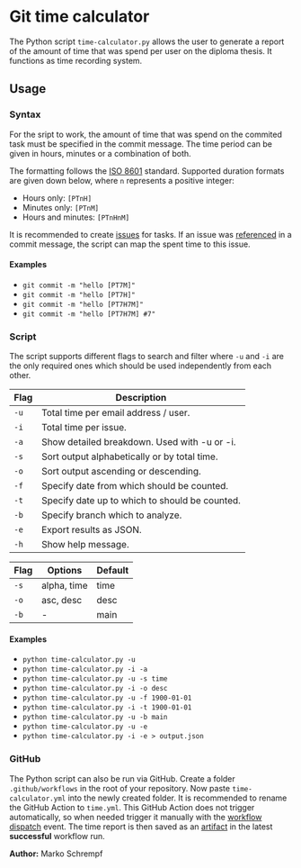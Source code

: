 # Git time calculator

The Python script `time-calculator.py` allows the user to generate a report of the amount of time that was spend per user on the diploma thesis. It functions as time recording system.

## Usage

### Syntax

For the sript to work, the amount of time that was spend on the commited task must be specified in the commit message. The time period can be given in hours, minutes or a combination of both.

The formatting follows the [ISO 8601](https://www.iso.org/obp/ui/#iso:std:iso:8601:-1:ed-1:v1:en) standard. Supported duration formats are given down below, where `n` represents a positive integer:

- Hours only: `[PTnH]`
- Minutes only: `[PTnM]`
- Hours and minutes: `[PTnHnM]`

It is recommended to create [issues](https://docs.github.com/en/issues/tracking-your-work-with-issues/configuring-issues/quickstart) for tasks. If an issue was [referenced](https://docs.github.com/en/get-started/writing-on-github/working-with-advanced-formatting/autolinked-references-and-urls#issues-and-pull-requests) in a commit message, the script can map the spent time to this issue.

#### Examples

- `git commit -m "hello [PT7M]"`
- `git commit -m "hello [PT7H]"`
- `git commit -m "hello [PT7H7M]"`
- `git commit -m "hello [PT7H7M] #7"`

### Script

The script supports different flags to search and filter where `-u` and `-i` are the only required ones which should be used independently from each other.

| Flag | Description |
| - | - |
| `-u` | Total time per email address / user. |
| `-i` | Total time per issue. |
| `-a` | Show detailed breakdown. Used with -u or -i. |
| `-s` | Sort output alphabetically or by total time. |
| `-o` | Sort output ascending or descending. |
| `-f` | Specify date from which should be counted. |
| `-t` | Specify date up to which to should be counted. |
| `-b` | Specify branch which to analyze. |
| `-e` | Export results as JSON. |
| `-h` | Show help message. |

| Flag | Options | Default |
| - | - | - |
| `-s` | alpha, time | time |
| `-o` | asc, desc | desc |
| `-b` | - | main |

#### Examples

- `python time-calculator.py -u`
- `python time-calculator.py -i -a`
- `python time-calculator.py -u -s time`
- `python time-calculator.py -i -o desc`
- `python time-calculator.py -u -f 1900-01-01`
- `python time-calculator.py -i -t 1900-01-01`
- `python time-calculator.py -u -b main`
- `python time-calculator.py -u -e`
- `python time-calculator.py -i -e > output.json`

### GitHub

The Python script can also be run via GitHub. Create a folder `.github/workflows` in the root of your repository. Now paste `time-calculator.yml` into the newly created folder. It is recommended to rename the GitHub Action to `time.yml`. This GitHub Action does not trigger automatically, so when needed trigger it manually with the [workflow dispatch](https://docs.github.com/en/actions/reference/events-that-trigger-workflows#workflow_dispatch) event. The time report is then saved as an [artifact](https://docs.github.com/en/actions/writing-workflows/choosing-what-your-workflow-does/storing-and-sharing-data-from-a-workflow#about-workflow-artifacts) in the latest **successful** workflow run.

**Author:** Marko Schrempf
